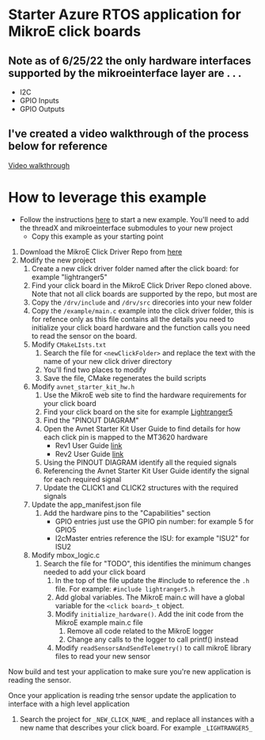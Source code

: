 # Starter Azure RTOS application for MikroE click boards

## Note as of 6/25/22 the only hardware interfaces supported by the mikroeinterface layer are . . . 
- I2C
- GPIO Inputs
- GPIO Outputs

## I've created a video walkthrough of the process below for reference

[Video walkthrough](https://avnet.me/MikroEAzureRTOS)

# How to leverage this example

- Follow the instructions [here](../../README.md) to start a new example.  You'll need to add the threadX and mikroeinterface submodules to your new project
  - Copy this example as your starting point
1. Download the MikroE Click Driver Repo from [here](https://github.com/MikroElektronika/mikrosdk_click_v2)
1. Modify the new project
   1. Create a new click driver folder named after the click board: for example "lightranger5"
   1. Find your click board in the MikroE Click Driver Repo cloned above.  Note that not all click boards are supported by the repo, but most are
   1. Copy the `/drv/include` and `/drv/src` direcories into your new folder
   1. Copy the `/example/main.c` example into the click driver folder, this is for refence only as this file contains all the details you need to initialize your click board hardware and the function calls you need to read the sensor on the board.
   1. Modify `CMakeLIsts.txt`
      1. Search the file for `<newClickFolder>` and replace the text with the name of your new click driver directory
      1. You'll find two places to modify
      1. Save the file, CMake regenerates the build scripts
   1. Modify `avnet_starter_kit_hw.h`
      1. Use the MikroE web site to find the hardware requirements for your click board
      1. Find your click board on the site for example [Lightranger5](https://www.mikroe.com/lightranger-5-click)
      1. Find the "PINOUT DIAGRAM"
      1. Open the Avnet Starter Kit User Guide to find details for how each click pin is mapped to the MT3620 hardware
         - Rev1 User Guide [link]()
         - Rev2 User Guide [link]()
      1. Using the PINOUT DIAGRAM identify all the requied signals
      1. Referencing the Avnet Starter Kit User Guide identify the signal for each required signal
      1. Update the CLICK1 and CLICK2 structures with the required signals
   1. Update the app_manifest.json file
      1. Add the hardware pins to the "Capabilities" section
         - GPIO entries just use the GPIO pin number: for example 5 for GPIO5
         - I2cMaster entries reference the ISU: for example "ISU2" for ISU2
   1. Modify mbox_logic.c
      1. Search the file for "TODO", this identifies the minimum changes needed to add your click board
         1. In the top of the file update the #include to reference the `.h` file.  For example: `#include lightranger5.h`
         1. Add global variables.  The MikroE main.c will have a global variable for the `<click board>_t` object.
         1. Modify `initialize_hardware()`.  Add the init code from the MikroE example main.c file
            1. Remove all code related to the MikroE logger
            1. Change any calls to the logger to call printf() instead 
         1. Modify `readSensorsAndSendTelemetry()` to call mikroE library files to read your new sensor

Now build and test your application to make sure you're new application is reading the sensor.  

Once your application is reading trhe sensor update the application to interface with a high level application
1. Search the project for `_NEW_CLICK_NAME_` and replace all instances with a new name that describes your click board.  For example `_LIGHTRANGER5_`

